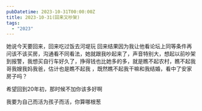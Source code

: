```yaml
---
pubDatetime: 2023-10-31T00:00:00Z
title: 2023-10-31(回来又吵架)
tags:
  - "2023"
---
```


她说今天要回来，回来吃过饭去河堤玩
回来结果因为我让他看论坛上同等条件再问该不该买房，沟通看不同看法，她就跟我吵起来了，声音特别大，想起以前吵架到报警，我想买自行车好久了，挣得钱也比她多的多，就是瞧不起农村，瞧不起我哥我嫂我妈我爸，估计也是瞧不起我
，既然瞧不起我干嘛和我结婚，看中了安家房子吗？

 希望回到20年初，那时候不加你该多好啊

我要为自己而活为孩子而活，你算哪根葱
